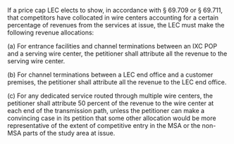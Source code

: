 If a price cap LEC elects to show, in accordance with § 69.709 or § 69.711, that competitors have collocated in wire centers accounting for a certain percentage of revenues from the services at issue, the LEC must make the following revenue allocations:

(a) For entrance facilities and channel terminations between an IXC POP and a serving wire center, the petitioner shall attribute all the revenue to the serving wire center.

(b) For channel terminations between a LEC end office and a customer premises, the petitioner shall attribute all the revenue to the LEC end office.

(c) For any dedicated service routed through multiple wire centers, the petitioner shall attribute 50 percent of the revenue to the wire center at each end of the transmission path, unless the petitioner can make a convincing case in its petition that some other allocation would be more representative of the extent of competitive entry in the MSA or the non-MSA parts of the study area at issue.

